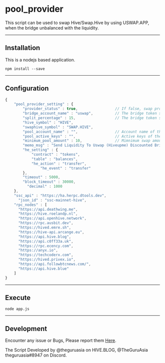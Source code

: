 # pool_provider
This script can be used to swap Hive/Swap.Hive by using USWAP.APP, when the bridge unbalanced with the liquidity.  

***
## Installation
This is a nodejs based application.
```
npm install --save
```
***
## Configuration
```javascript
{
    "pool_provider_setting" : {
        "provider_status" : true,                 // If false, swap process will stop
        "bridge_account_name" : "uswap",          // The bridge token swap account name
        "split_percentage" : 15,                  // The bridge token split 
        "hive_symbol" : "HIVE",     
        "swaphive_symbol" : "SWAP.HIVE",
        "pool_account_name" : "",                 // Account name of the liquidity provider
        "pool_active_keys" : "",                  // Active keys of the liquidity provider
        "minimum_pool_amount" : 10,               // Mimnimum swap amount
        "memo_msg" : "Send Liquidity To Uswap (Hiveupme) Discounted Bridge",
        "he_setting" : {
            "contract" : "tokens",
            "table" : "balances",
            "he_action" : "transfer",
		        "he_event" : "transfer"
        },
        "timeout" : 5000,
        "block_timeout" : 30000,
	      "decimal" : 1000
    },
    "ssc_api" : "https://ha.herpc.dtools.dev",
	  "json_id" : "ssc-mainnet-hive",
    "rpc_nodes" : [
      "https://api.deathwing.me",
      "https://hive.roelandp.nl",
      "https://api.openhive.network",
      "https://rpc.ausbit.dev",
      "https://hived.emre.sh",
      "https://hive-api.arcange.eu",
      "https://api.hive.blog",
      "https://api.c0ff33a.uk",
      "https://rpc.ecency.com",
      "https://anyx.io",
      "https://techcoderx.com",
      "https://hived.privex.io",
      "https://api.followbtcnews.com/",
      "https://api.hive.blue"
    ]
}
```
***
## Execute
```
node app.js
```
***
## Development
Encounter any issue or Bugs, Please report them [Here](https://github.com/theguruscripts/pool_provider/issues).

The Script Developed by @theguruasia on HIVE.BLOG, @TheGuruAsia theguruasia#8947 on Discord.
